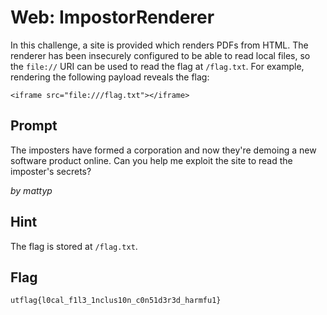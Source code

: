 # Web: ImpostorRenderer
In this challenge, a site is provided which renders PDFs from HTML. 
The renderer has been insecurely configured to be able to read local files, 
so the `file://` URI can be used to read the flag at `/flag.txt`. 
For example, rendering the following payload reveals the flag:

`<iframe src="file:///flag.txt"></iframe>`

## Prompt
The imposters have formed a corporation and now they're demoing a new 
software product online. Can you help me exploit the site to read the 
imposter's secrets?

_by mattyp_

## Hint
The flag is stored at `/flag.txt`.

## Flag
`utflag{l0cal_f1l3_1nclus10n_c0n51d3r3d_harmfu1}`
